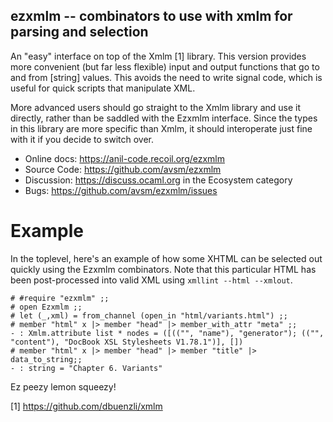 ## ezxmlm -- combinators to use with xmlm for parsing and selection

An "easy" interface on top of the Xmlm [1] library.  This version provides more
convenient (but far less flexible) input and output functions that go to and
from [string] values.  This avoids the need to write signal code, which is
useful for quick scripts that manipulate XML.
   
More advanced users should go straight to the Xmlm library and use it directly,
rather than be saddled with the Ezxmlm interface.  Since the types in this
library are more specific than Xmlm, it should interoperate just fine with it
if you decide to switch over.

* Online docs: <https://anil-code.recoil.org/ezxmlm>
* Source Code: <https://github.com/avsm/ezxmlm>
* Discussion: <https://discuss.ocaml.org> in the Ecosystem category
* Bugs: <https://github.com/avsm/ezxmlm/issues>

# Example

In the toplevel, here's an example of how some XHTML can be selected out
quickly using the Ezxmlm combinators.  Note that this particular HTML has
been post-processed into valid XML using `xmllint --html --xmlout`.

```
# #require "ezxmlm" ;;
# open Ezxmlm ;;
# let (_,xml) = from_channel (open_in "html/variants.html") ;;
# member "html" x |> member "head" |> member_with_attr "meta" ;;
- : Xmlm.attribute list * nodes = ([(("", "name"), "generator"); (("", "content"), "DocBook XSL Stylesheets V1.78.1")], [])
# member "html" x |> member "head" |> member "title" |> data_to_string;;
- : string = "Chapter 6. Variants"                                                                                                                                                                                                                                                                                          
```

Ez peezy lemon squeezy!

[1] https://github.com/dbuenzli/xmlm
